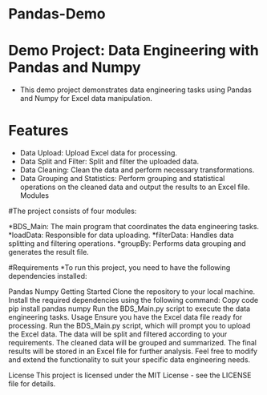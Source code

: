 # Pandas-Demo

# Demo Project: Data Engineering with Pandas and Numpy
* This demo project demonstrates data engineering tasks using Pandas and Numpy for Excel data manipulation.

# Features
* Data Upload: Upload Excel data for processing.
* Data Split and Filter: Split and filter the uploaded data.
* Data Cleaning: Clean the data and perform necessary transformations.
* Data Grouping and Statistics: Perform grouping and statistical operations on the cleaned data and output the results to an Excel file.
Modules

#The project consists of four modules:

*BDS_Main: The main program that coordinates the data engineering tasks.
*loadData: Responsible for data uploading.
*filterData: Handles data splitting and filtering operations.
*groupBy: Performs data grouping and generates the result file.

#Requirements
*To run this project, you need to have the following dependencies installed:

Pandas
Numpy
Getting Started
Clone the repository to your local machine.
Install the required dependencies using the following command:
Copy code
pip install pandas numpy
Run the BDS_Main.py script to execute the data engineering tasks.
Usage
Ensure you have the Excel data file ready for processing.
Run the BDS_Main.py script, which will prompt you to upload the Excel data.
The data will be split and filtered according to your requirements.
The cleaned data will be grouped and summarized.
The final results will be stored in an Excel file for further analysis.
Feel free to modify and extend the functionality to suit your specific data engineering needs.

License
This project is licensed under the MIT License - see the LICENSE file for details.
